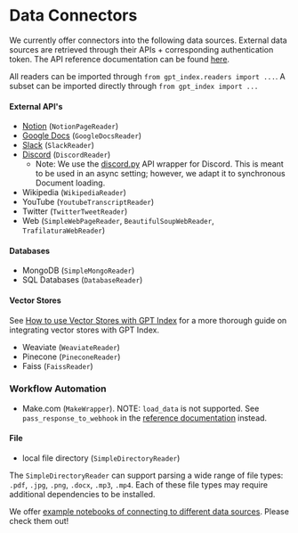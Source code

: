 # Data Connectors

We currently offer connectors into the following data sources. External data sources are retrieved through their APIs + corresponding authentication token.
The API reference documentation can be found [here](/reference/readers.rst).

All readers can be imported through `from gpt_index.readers import ...`. A subset can be imported directly through `from gpt_index import ...`

#### External API's

- [Notion](https://developers.notion.com/) (`NotionPageReader`)
- [Google Docs](https://developers.google.com/docs/api) (`GoogleDocsReader`)
- [Slack](https://api.slack.com/) (`SlackReader`)
- [Discord](https://discord.com/developers/docs/intro) (`DiscordReader`)
  - Note: We use the [discord.py](https://github.com/Rapptz/discord.py) API wrapper for Discord. This is meant to be used
    in an async setting; however, we adapt it to synchronous Document loading.
- Wikipedia (`WikipediaReader`)
- YouTube (`YoutubeTranscriptReader`)
- Twitter (`TwitterTweetReader`)
- Web (`SimpleWebPageReader`, `BeautifulSoupWebReader`, `TrafilaturaWebReader`)

#### Databases

- MongoDB (`SimpleMongoReader`)
- SQL Databases (`DatabaseReader`)

#### Vector Stores

See [How to use Vector Stores with GPT Index](vector_stores.md) for a more thorough guide on integrating vector stores with GPT Index.

- Weaviate (`WeaviateReader`)
- Pinecone (`PineconeReader`)
- Faiss (`FaissReader`)

### Workflow Automation

- Make.com (`MakeWrapper`). NOTE: `load_data` is not supported. See `pass_response_to_webhook` in the [reference documentation](/reference/readers.rst) instead.

#### File

- local file directory (`SimpleDirectoryReader`)

The `SimpleDirectoryReader` can support parsing a wide range of file types: `.pdf`, `.jpg`, `.png`, `.docx`, `.mp3`, `.mp4`.
Each of these file types may require additional dependencies to be installed.

We offer [example notebooks of connecting to different data sources](https://github.com/jerryjliu/gpt_index/tree/main/examples/data_connectors). Please check them out!
